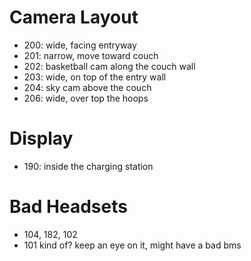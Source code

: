 
# Camera Layout
- 200: wide, facing entryway
- 201: narrow, move toward couch
- 202: basketball cam along the couch wall
- 203: wide, on top of the entry wall
- 204: sky cam above the couch
- 206: wide, over top the hoops

# Display
- 190: inside the charging station

# Bad Headsets
- 104, 182, 102
- 101 kind of? keep an eye on it, might have a bad bms

